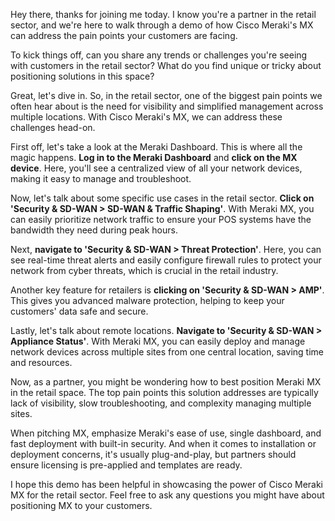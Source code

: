 Hey there, thanks for joining me today. I know you're a partner in the retail sector, and we're here to walk through a demo of how Cisco Meraki's MX can address the pain points your customers are facing. 

To kick things off, can you share any trends or challenges you're seeing with customers in the retail sector? What do you find unique or tricky about positioning solutions in this space?

Great, let's dive in. So, in the retail sector, one of the biggest pain points we often hear about is the need for visibility and simplified management across multiple locations. With Cisco Meraki's MX, we can address these challenges head-on.

First off, let's take a look at the Meraki Dashboard. This is where all the magic happens. **Log in to the Meraki Dashboard** and **click on the MX device**. Here, you'll see a centralized view of all your network devices, making it easy to manage and troubleshoot.

Now, let's talk about some specific use cases in the retail sector. **Click on 'Security & SD-WAN > SD-WAN & Traffic Shaping'**. With Meraki MX, you can easily prioritize network traffic to ensure your POS systems have the bandwidth they need during peak hours.

Next, **navigate to 'Security & SD-WAN > Threat Protection'**. Here, you can see real-time threat alerts and easily configure firewall rules to protect your network from cyber threats, which is crucial in the retail industry.

Another key feature for retailers is **clicking on 'Security & SD-WAN > AMP'**. This gives you advanced malware protection, helping to keep your customers' data safe and secure.

Lastly, let's talk about remote locations. **Navigate to 'Security & SD-WAN > Appliance Status'**. With Meraki MX, you can easily deploy and manage network devices across multiple sites from one central location, saving time and resources.

Now, as a partner, you might be wondering how to best position Meraki MX in the retail space. The top pain points this solution addresses are typically lack of visibility, slow troubleshooting, and complexity managing multiple sites.

When pitching MX, emphasize Meraki's ease of use, single dashboard, and fast deployment with built-in security. And when it comes to installation or deployment concerns, it's usually plug-and-play, but partners should ensure licensing is pre-applied and templates are ready.

I hope this demo has been helpful in showcasing the power of Cisco Meraki MX for the retail sector. Feel free to ask any questions you might have about positioning MX to your customers.